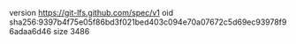 version https://git-lfs.github.com/spec/v1
oid sha256:9397b4f75e05f86bd3f021bed403c094e70a07672c5d69ec93978f96adaa6d46
size 3486

